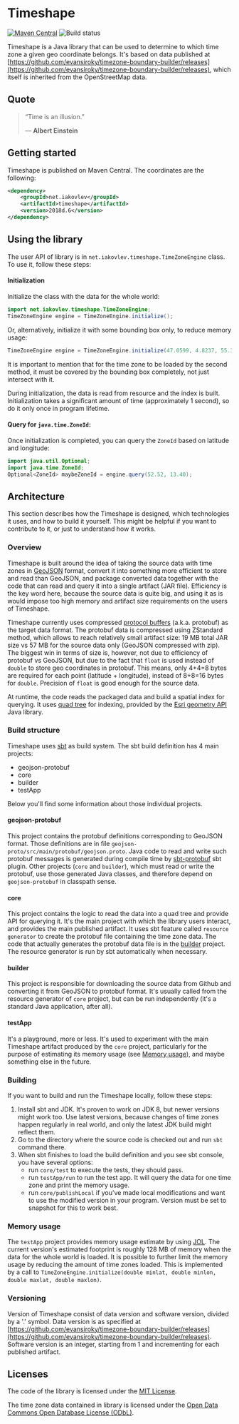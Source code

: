# Timeshape

[![Maven Central](https://maven-badges.herokuapp.com/maven-central/net.iakovlev/timeshape/badge.svg)](https://maven-badges.herokuapp.com/maven-central/net.iakovlev/timeshape/)
![Build status](https://travis-ci.com/RomanIakovlev/timeshape.svg?branch=master)

Timeshape is a Java library that can be used to determine to which time zone a given geo coordinate belongs.
It's based on data published at 
[https://github.com/evansiroky/timezone-boundary-builder/releases](https://github.com/evansiroky/timezone-boundary-builder/releases),
which itself is inherited from the OpenStreetMap data.

## Quote
> “Time is an illusion.”
>
> ― **Albert Einstein**

## Getting started

Timeshape is published on Maven Central. The coordinates are the following:

```xml
<dependency>
    <groupId>net.iakovlev</groupId>
    <artifactId>timeshape</artifactId>
    <version>2018d.6</version>
</dependency>
``` 

## Using the library

The user API of library is in `net.iakovlev.timeshape.TimeZoneEngine` class. To use it, follow these steps:
    
#### Initialization
Initialize the class with the data for the whole world:
```java
import net.iakovlev.timeshape.TimeZoneEngine;
TimeZoneEngine engine = TimeZoneEngine.initialize();
```
Or, alternatively, initialize it with some bounding box only, to reduce memory usage:
```java
TimeZoneEngine engine = TimeZoneEngine.initialize(47.0599, 4.8237, 55.3300, 15.2486);
```
It is important to mention that for the time zone to be loaded by the second method,
it must be covered by the bounding box completely, not just intersect with it.

During initialization, the data is read from resource and the index is built. 
Initialization takes a significant amount of time (approximately 1 second), so do it only once in program lifetime.

#### Query for `java.time.ZoneId`:
Once initialization is completed, you can query the `ZoneId` based on latitude and longitude:

```java
import java.util.Optional;
import java.time.ZoneId;
Optional<ZoneId> maybeZoneId = engine.query(52.52, 13.40);
``` 

## Architecture
This section describes how the Timeshape is designed, which technologies it uses, and how to build it yourself.
This might be helpful if you want to contribute to it, or just to understand how it works.

### Overview
Timeshape is built around the idea of taking the source data with time zones in [GeoJSON](http://geojson.org/) format, 
convert it into something more efficient to store and read than GeoJSON, and package converted data together with
the code that can read and query it into a single artifact (JAR file). Efficiency is the key word here, because the
source data is quite big, and using it as is would impose too high memory and artifact size requirements on the users
of Timeshape.

Timeshape currently uses compressed [protocol buffers](https://developers.google.com/protocol-buffers/) 
(a.k.a. protobuf) as the target data format. The protobuf data is compressed using ZStandard method, which allows to reach 
relatively small artifact size: 19 MB total JAR size vs 57 MB for the source data only (GeoJSON compressed with zip). 
The biggest win in terms of size is, however, not due to efficiency of protobuf vs GeoJSON, but due to the fact that `float` 
is used instead of `double` to store geo coordinates in protobuf. 
This means, only 4+4=8 bytes are required for each point (latitude + longitude), instead of 8+8=16 bytes for `double`.
Precision of `float` is good enough for the source data.

At runtime, the code reads the packaged data and build a spatial index for querying. It uses 
[quad tree](https://en.wikipedia.org/wiki/Quadtree) for indexing, provided by the 
[Esri geometry API](https://github.com/Esri/geometry-api-java) Java library.

### Build structure
Timeshape uses [sbt](https://scala-sbt.org) as build system. The sbt build definition has 4 main projects:
* geojson-protobuf
* core
* builder
* testApp

Below you'll find some information about those individual projects. 
#### geojson-protobuf
This project contains the protobuf definitions corresponding to GeoJSON format. 
Those definitions are in file `geojson-proto/src/main/protobuf/geojson.proto`. Java code to read and write such protobuf
messages is generated during compile time by [sbt-protobuf](https://github.com/sbt/sbt-protobuf) sbt plugin.
Other projects (`core` and `builder`), which must read or write the protobuf, use those generated Java classes, and therefore
depend on `geojson-protobuf` in classpath sense.

#### core
This project contains the logic to read the data into a quad tree and provide API for querying it. It's the main project
with which the library users interact, and provides the main published artifact. It uses sbt feature called
`resource generator` to create the protobuf file containing the time zone data. The code that actually generates the 
protobuf data file is in the [builder](#builder) project. The resource generator is run by sbt automatically when necessary.

#### builder
This project is responsible for downloading the source data from Github and converting it from GeoJSON to protobuf format.
It's usually called from the resource generator of `core` project, but can be run independently 
(it's a standard Java application, after all).

#### testApp
It's a playground, more or less. It's used to experiment with the main Timeshape artifact produced 
by the `core` project, particularly for the purpose of estimating its memory usage (see [Memory usage](#memory-usage)), 
and maybe something else in the future.

### Building
If you want to build and run the Timeshape locally, follow these steps:

1. Install sbt and JDK. It's proven to work on JDK 8, but newer versions might work too. Use latest versions, because
changes of time zones happen regularly in real world, and only the latest JDK build might reflect them. 
2. Go to the directory where the source code is checked out and run `sbt` command there.
3. When sbt finishes to load the build definition and you see sbt console, you have several options:
    * run `core/test` to execute the tests, they should pass.
    * run `testApp/run` to run the test app. It will query the data for one time zone and print the memory usage.
    * run `core/publishLocal` if you've made local modifications and want to use the modified version in your program.
    Version must be set to snapshot for this to work best.

### Memory usage
The `testApp` project provides memory usage estimate by using [JOL](http://openjdk.java.net/projects/code-tools/jol/).
The current version's estimated footprint is roughly 128 MB of memory when the data for the whole world is loaded.
It is possible to further limit the memory usage by reducing the amount of time zones loaded. This is implemented by a call to
`TimeZoneEngine.initialize(double minlat, double minlon, double maxlat, double maxlon)`.


### Versioning
Version of Timeshape consist of data version and software version, divided by a '.' symbol. 
Data version is as specified at [https://github.com/evansiroky/timezone-boundary-builder/releases](https://github.com/evansiroky/timezone-boundary-builder/releases). 
Software version is an integer, starting from 1 and incrementing for each published artifact.

## Licenses

The code of the library is licensed under the [MIT License](https://opensource.org/licenses/MIT).

The time zone data contained in library is licensed under the [Open Data Commons Open Database License (ODbL)](http://opendatacommons.org/licenses/odbl/).
